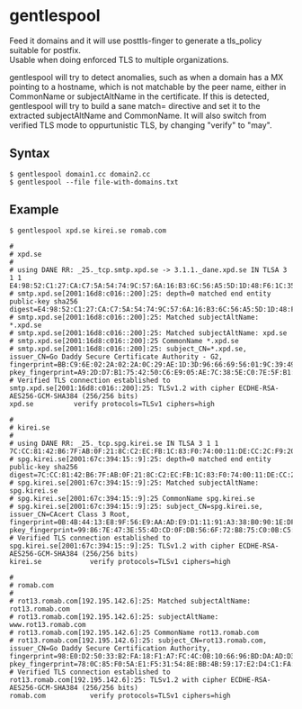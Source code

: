 # gentlespool

Feed it domains and it will use posttls-finger to generate a tls_policy suitable
for postfix.
<br>Usable when doing enforced TLS to multiple organizations.

gentlespool will try to detect anomalies, such as when a domain has a MX pointing to a hostname, which is not matchable by the peer name, either in CommonName or subjectAltName in the certificate. If this is detected, gentlespool will try to build a sane match= directive and set it to the extracted subjectAltName and CommonName. It will also switch from verified TLS mode to oppurtunistic TLS, by changing "verify" to "may".

## Syntax
```$ gentlespool domain1.cc domain2.cc```
<br>
```$ gentlespool --file file-with-domains.txt```

## Example
```$ gentlespool xpd.se kirei.se romab.com```
```
#
# xpd.se
#
# using DANE RR: _25._tcp.smtp.xpd.se -> 3.1.1._dane.xpd.se IN TLSA 3 1 1 E4:98:52:C1:27:CA:C7:5A:54:74:9C:57:6A:16:B3:6C:56:A5:5D:1D:48:F6:1C:35:68:8A:F1:D7:24:A2:88:C2
# smtp.xpd.se[2001:16d8:c016::200]:25: depth=0 matched end entity public-key sha256 digest=E4:98:52:C1:27:CA:C7:5A:54:74:9C:57:6A:16:B3:6C:56:A5:5D:1D:48:F6:1C:35:68:8A:F1:D7:24:A2:88:C2
# smtp.xpd.se[2001:16d8:c016::200]:25: Matched subjectAltName: *.xpd.se
# smtp.xpd.se[2001:16d8:c016::200]:25: Matched subjectAltName: xpd.se
# smtp.xpd.se[2001:16d8:c016::200]:25 CommonName *.xpd.se
# smtp.xpd.se[2001:16d8:c016::200]:25: subject_CN=*.xpd.se, issuer_CN=Go Daddy Secure Certificate Authority - G2, fingerprint=BB:C9:6E:02:2A:02:2A:0C:29:AE:1D:3D:96:66:69:56:01:9C:39:49, pkey_fingerprint=A9:2D:D7:B1:75:42:50:C6:E9:05:AE:7C:38:5E:C0:7E:5F:B1:2D:FE
# Verified TLS connection established to smtp.xpd.se[2001:16d8:c016::200]:25: TLSv1.2 with cipher ECDHE-RSA-AES256-GCM-SHA384 (256/256 bits)
xpd.se			verify protocols=TLSv1 ciphers=high

#
# kirei.se
#
# using DANE RR: _25._tcp.spg.kirei.se IN TLSA 3 1 1 7C:CC:81:42:B6:7F:AB:0F:21:8C:C2:EC:FB:1C:83:F0:74:00:11:DE:CC:2C:F9:20:DE:44:B2:8F:F7:C3:9F:B8
# spg.kirei.se[2001:67c:394:15::9]:25: depth=0 matched end entity public-key sha256 digest=7C:CC:81:42:B6:7F:AB:0F:21:8C:C2:EC:FB:1C:83:F0:74:00:11:DE:CC:2C:F9:20:DE:44:B2:8F:F7:C3:9F:B8
# spg.kirei.se[2001:67c:394:15::9]:25: Matched subjectAltName: spg.kirei.se
# spg.kirei.se[2001:67c:394:15::9]:25 CommonName spg.kirei.se
# spg.kirei.se[2001:67c:394:15::9]:25: subject_CN=spg.kirei.se, issuer_CN=CAcert Class 3 Root, fingerprint=0B:4B:44:13:E8:9F:56:E9:AA:AD:E9:D1:11:91:A3:38:B0:90:1E:DF, pkey_fingerprint=99:86:7E:47:3E:55:4D:CD:0F:DB:56:6F:72:B8:75:C0:0B:C5:A5:1D
# Verified TLS connection established to spg.kirei.se[2001:67c:394:15::9]:25: TLSv1.2 with cipher ECDHE-RSA-AES256-GCM-SHA384 (256/256 bits)
kirei.se			verify protocols=TLSv1 ciphers=high

#
# romab.com
#
# rot13.romab.com[192.195.142.6]:25: Matched subjectAltName: rot13.romab.com
# rot13.romab.com[192.195.142.6]:25: subjectAltName: www.rot13.romab.com
# rot13.romab.com[192.195.142.6]:25 CommonName rot13.romab.com
# rot13.romab.com[192.195.142.6]:25: subject_CN=rot13.romab.com, issuer_CN=Go Daddy Secure Certification Authority, fingerprint=98:E0:D2:50:33:B2:FA:18:F1:A7:FC:4C:0B:10:66:96:BD:DA:AD:D3, pkey_fingerprint=78:0C:85:F0:5A:E1:F5:31:54:8E:BB:4B:59:17:E2:D4:C1:FA:38:C4
# Verified TLS connection established to rot13.romab.com[192.195.142.6]:25: TLSv1.2 with cipher ECDHE-RSA-AES256-GCM-SHA384 (256/256 bits)
romab.com			verify protocols=TLSv1 ciphers=high
```
